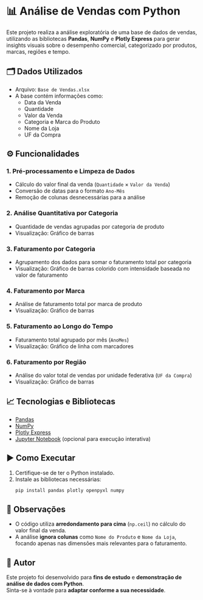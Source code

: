 # 📊 Análise de Vendas com Python

Este projeto realiza a análise exploratória de uma base de dados de vendas, utilizando as bibliotecas **Pandas**, **NumPy** e **Plotly Express** para gerar insights visuais sobre o desempenho comercial, categorizado por produtos, marcas, regiões e tempo.

## 🗂️ Dados Utilizados

- Arquivo: `Base de Vendas.xlsx`
- A base contém informações como:
  - Data da Venda
  - Quantidade
  - Valor da Venda
  - Categoria e Marca do Produto
  - Nome da Loja
  - UF da Compra

## ⚙️ Funcionalidades

### 1. **Pré-processamento e Limpeza de Dados**
- Cálculo do valor final da venda (`Quantidade` × `Valor da Venda`)
- Conversão de datas para o formato `Ano-Mês`
- Remoção de colunas desnecessárias para a análise

### 2. **Análise Quantitativa por Categoria**
- Quantidade de vendas agrupadas por categoria de produto
- Visualização: Gráfico de barras

### 3. **Faturamento por Categoria**
- Agrupamento dos dados para somar o faturamento total por categoria
- Visualização: Gráfico de barras colorido com intensidade baseada no valor de faturamento

### 4. **Faturamento por Marca**
- Análise de faturamento total por marca de produto
- Visualização: Gráfico de barras

### 5. **Faturamento ao Longo do Tempo**
- Faturamento total agrupado por mês (`AnoMes`)
- Visualização: Gráfico de linha com marcadores

### 6. **Faturamento por Região**
- Análise do valor total de vendas por unidade federativa (`UF da Compra`)
- Visualização: Gráfico de barras

## 📈 Tecnologias e Bibliotecas

- [Pandas](https://pandas.pydata.org/)
- [NumPy](https://numpy.org/)
- [Plotly Express](https://plotly.com/python/plotly-express/)
- [Jupyter Notebook](https://jupyter.org/) (opcional para execução interativa)

## ▶️ Como Executar

1. Certifique-se de ter o Python instalado.
2. Instale as bibliotecas necessárias:
   ```bash
   pip install pandas plotly openpyxl numpy

## 📌 Observações

- O código utiliza **arredondamento para cima** (`np.ceil`) no cálculo do valor final da venda.
- A análise **ignora colunas** como `Nome do Produto` e `Nome da Loja`, focando apenas nas dimensões mais relevantes para o faturamento.

## 📎 Autor

Este projeto foi desenvolvido para **fins de estudo** e **demonstração de análise de dados com Python**.  
Sinta-se à vontade para **adaptar conforme a sua necessidade**.
